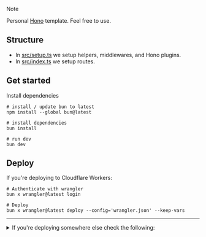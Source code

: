 > [!NOTE]
> Personal [Hono](https://hono.dev) template. Feel free to use.

## Structure

- In [src/setup.ts](./src/setup.ts) we setup helpers, middlewares, and Hono plugins.
- In [src/index.ts](./src/index.ts) we setup routes.

## Get started

Install dependencies

```shell
# install / update bun to latest
npm install --global bun@latest

# install dependencies
bun install

# run dev
bun dev
```

## Deploy

If you're deploying to Cloudflare Workers:

```shell
# Authenticate with wrangler
bun x wrangler@latest login

# Deploy
bun x wrangler@latest deploy --config='wrangler.json' --keep-vars
```

____

<details>
<summary>
If you're deploying somewhere else check the following:
</summary>

1. Remove Cloudflare Workers specific files:

    ```shell
    rm .dev.vars .dev.vars.example wrangler.json
    ```

2. Uninstall `@cloudflare/workers-types`:

    ```shell
    bun remove @cloudflare/workers-types
    ```

3. Replace `hono/cloudflare-workers` in [src/setup.ts](./src/setup.ts) with the [appropriate adapter](https://hono.dev/docs/helpers/conninfo#conninfo-helper) for your deployment target
4. Remove `@cloudflare/workers-types` from `"types"` array in [tsconfig.json](./tsconfig.json)
5. Check [hono.dev](https://hono.dev/docs/getting-started/basic) for deployment instructions

</details>
